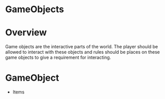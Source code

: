 # GameObjects

# Overview
Game objects are the interactive parts of the world. The player should be allowed to interact with these objects and rules should be places on these game objects to give a requirement for interacting.

# GameObject
- Items

